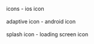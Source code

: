 icons - ios icon <br> </br>
adaptive icon - android icon <br> </br>
splash icon - loading screen icon
